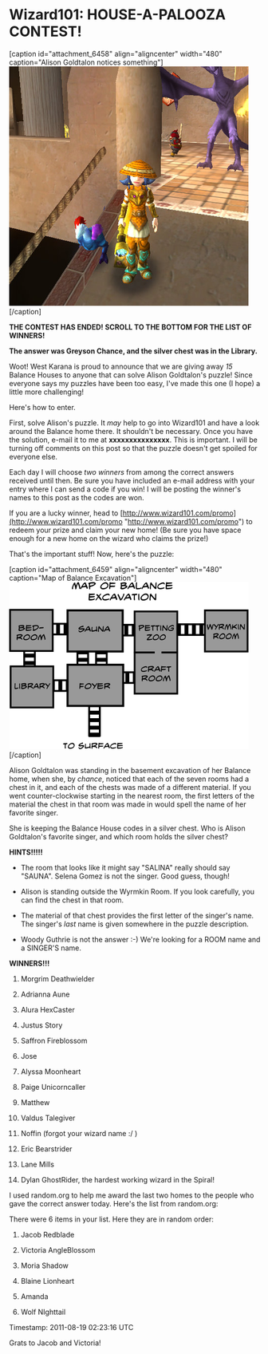 # Wizard101: HOUSE-A-PALOOZA CONTEST!

[caption id="attachment\_6458" align="aligncenter" width="480" caption="Alison Goldtalon notices something"][![](../uploads/2011/08/WizardGraphicalClient-2011-08-15-22-02-44-28.jpg "Alison Goldtalon notices something")](../uploads/2011/08/WizardGraphicalClient-2011-08-15-22-02-44-28.jpg)[/caption]

**THE CONTEST HAS ENDED! SCROLL TO THE BOTTOM FOR THE LIST OF WINNERS!**

**The answer was Greyson Chance, and the silver chest was in the Library.**

Woot! West Karana is proud to announce that we are giving away *15* Balance Houses to anyone that can solve Alison Goldtalon's puzzle! Since everyone says my puzzles have been too easy, I've made this one (I hope) a little more challenging!

Here's how to enter.

First, solve Alison's puzzle. It *may* help to go into Wizard101 and have a look around the Balance home there. It shouldn't be necessary. Once you have the solution, e-mail it to me at **xxxxxxxxxxxxxxx**. This is important. I will be turning off comments on this post so that the puzzle doesn't get spoiled for everyone else.

Each day I will choose *two winners* from among the correct answers received until then. Be sure you have included an e-mail address with your entry where I can send a code if you win! I will be posting the winner's names to this post as the codes are won.

If you are a lucky winner, head to [http://www.wizard101.com/promo](http://www.wizard101.com/promo "http://www.wizard101.com/promo") to redeem your prize and claim your new home! (Be sure you have space enough for a new home on the wizard who claims the prize!)

That's the important stuff! Now, here's the puzzle:

[caption id="attachment\_6459" align="aligncenter" width="480" caption="Map of Balance Excavation"][![](../uploads/2011/08/balancemap.png "Map of Balance Excavation")](../uploads/2011/08/balancemap.png)[/caption]

Alison Goldtalon was standing in the basement excavation of her Balance home, when she, by *chance*, noticed that each of the seven rooms had a chest in it, and each of the chests was made of a different material. If you went counter-clockwise starting in the nearest room, the first letters of the material the chest in that room was made in would spell the name of her favorite singer.

She is keeping the Balance House codes in a silver chest. Who is Alison Goldtalon's favorite singer, and which room holds the silver chest?

**HINTS!!!!!**

* The room that looks like it might say "SALINA" really should say "SAUNA". Selena Gomez is not the singer. Good guess, though!

* Alison is standing outside the Wyrmkin Room. If you look carefully, you can find the chest in that room.

* The material of that chest provides the first letter of the singer's name. The singer's *last* name is given somewhere in the puzzle description.

* Woody Guthrie is not the answer :-) We're looking for a ROOM name and a SINGER'S name.




**WINNERS!!!**

1. Morgrim Deathwielder

3. Adrianna Aune

5. Alura HexCaster

7. Justus Story

9. Saffron Fireblossom

11. Jose

13. Alyssa Moonheart

15. Paige Unicorncaller

17. Matthew

19. Valdus Talegiver

21. Noffin (forgot your wizard name :/ )

23. Eric Bearstrider

25. Lane Mills

27. Dylan GhostRider, the hardest working wizard in the Spiral!




I used random.org to help me award the last two homes to the people who gave the correct answer today. Here's the list from random.org:

There were 6 items in your list. Here they are in random order:

1. Jacob Redblade

 3. Victoria AngleBlossom

 5. Moria Shadow

 7. Blaine Lionheart

 9. Amanda

 11. Wolf NIghttail



Timestamp: 2011-08-19 02:23:16 UTC

Grats to Jacob and Victoria!

